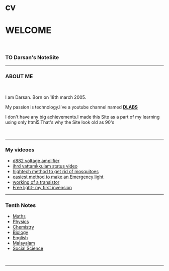 # cv
<!DOCTYPE html>
<html lang="en" dir="ltr">
  <head>
    <meta charset="utf-8">
    <title>Dasan's notesite</title>
  </head>
  <body>
  <h1>
  WELCOME</h1> <br>
  <h3>TO Darsan's NoteSite</h3>
  <hr>
  <h3>
  ABOUT ME
</h3><br>
<p>I am Darsan. Born on  18th  march 2005.</p>
<p>My passion is technology.I've a youtube channel named <strong><a href="https://www.youtube.com/channel/UCMe_fkSjE4TIkEVFlcI1SOwhttps://www.youtube.com/channel/UCMe_fkSjE4TIkEVFlcI1SOw">DLABS</a></strong>  </p>
  <p>I don't have any big achievements.I made this Site as a part of my learning using only html5.That's why the Site look old as 90's</p>
<br><hr>
<h3>My videoes</h3>
<ul>
  <li><a href="https://www.youtube.com/watch?v=5rYETqlYy6Y&t=91s">d882 voltage amplifier</a></li>
  <li><a href="https://www.youtube.com/watch?v=Fz-9smtE6ME">ihrd vattamkkulam status video</a></li>
  <li><a href="https://www.youtube.com/watch?v=cAHiUKZwSFI&t=135s">hightech method to get rid  of mosquitoes</a></li>
  <li><a href="https://www.youtube.com/watch?v=JAPoBAQFbCU&t=8s">easiest method to make an Emergency light</a></li>
  <li><a href="https://www.youtube.com/watch?v=Fjti_hrbtI8&t=8s">working of a transistor</a></li>
  <li><a href="https://www.youtube.com/watch?v=ZfUKU2AZPug">Free light- my first invension</a></li>
</ul><hr>
<h3>
   Tenth Notes
</h3>

<ul>
  <li><a href="https://www.hsslive.guru/kerala-syllabus-10th-standard-maths-solutions/">Maths</a></li>
  <li><a href="https://www.hsslive.guru/kerala-syllabus-10th-standard-physics-solutions/">Physics</a></li>
  <li><a href="https://www.hsslive.guru/kerala-syllabus-10th-standard-chemistry-solutions/">Chemistry</a></li>
  <li><a href="https://www.hsslive.guru/kerala-syllabus-10th-standard-biology-solutions/">Biology</a></li>
  <li><a href="https://www.hsslive.guru/kerala-syllabus-10th-standard-english-solutions/">English</a></li>
  <li><a href="https://www.hsslive.guru/kerala-padavali-malayalam-standard-10-solutions/">Malayalam</a></li>
  <li><a href="https://www.hsslive.guru/kerala-syllabus-10th-standard-social-science-solutions/">Social Science</a></li>
  
</ul>

</body><br>
<hr>
</html>
